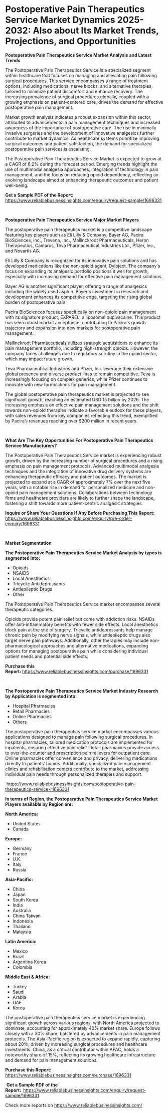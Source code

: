 <p><h1>Postoperative Pain Therapeutics Service Market Dynamics 2025-2032: Also about Its Market Trends, Projections, and Opportunities</h1></p><p><strong>Postoperative Pain Therapeutics Service Market Analysis and Latest Trends</strong></p>
<p><p>The Postoperative Pain Therapeutics Service is a specialized segment within healthcare that focuses on managing and alleviating pain following surgical procedures. This service encompasses a range of treatment options, including medications, nerve blocks, and alternative therapies, tailored to minimize patient discomfort and enhance recovery. The increasing prevalence of surgical procedures globally, coupled with a growing emphasis on patient-centered care, drives the demand for effective postoperative pain management.</p><p>Market growth analysis indicates a robust expansion within this sector, attributed to advancements in pain management techniques and increased awareness of the importance of postoperative care. The rise in minimally invasive surgeries and the development of innovative analgesics further contribute to market dynamics. As healthcare systems prioritize improving surgical outcomes and patient satisfaction, the demand for specialized postoperative pain services is escalating.</p><p>The Postoperative Pain Therapeutics Service Market is expected to grow at a CAGR of 6.2% during the forecast period. Emerging trends highlight the use of multimodal analgesia approaches, integration of technology in pain management, and the focus on reducing opioid dependency, reflecting an evolving landscape aimed at enhancing therapeutic outcomes and patient well-being.</p></p>
<p><strong>Get a Sample PDF of the Report:&nbsp;</strong> <a href="https://www.reliablebusinessinsights.com/enquiry/request-sample/1696331?utm_campaign=1106&utm_medium=2&utm_source=Github&utm_content=ia&utm_term=08012025&utm_id=postoperative-pain-therapeutics-service">https://www.reliablebusinessinsights.com/enquiry/request-sample/1696331</a></p>
<p>&nbsp;</p>
<p><strong>Postoperative Pain Therapeutics Service Major Market Players</strong></p>
<p><p>The postoperative pain therapeutics market is a competitive landscape featuring key players such as Eli Lilly & Company, Bayer AG, Pacira BioSciences, Inc., Trevena, Inc., Mallinckrodt Pharmaceuticals, Heron Therapeutics, Camarus, Teva Pharmaceutical Industries Ltd., Pfizer, Inc., and Novartis AG. </p><p>Eli Lilly & Company is recognized for its innovative pain solutions and has developed medications like the non-opioid agent, Dyloject. The company's focus on expanding its analgesic portfolio positions it well for growth, especially with increasing demand for effective pain management solutions.</p><p>Bayer AG is another significant player, offering a range of analgesics including the widely used aspirin. Bayer's investment in research and development enhances its competitive edge, targeting the rising global burden of postoperative pain.</p><p>Pacira BioSciences focuses specifically on non-opioid pain management with its signature product, EXPAREL, a liposomal bupivacaine. This product has seen robust market acceptance, contributing to Pacira's growth trajectory and expansion into new markets for postoperative pain management.</p><p>Mallinckrodt Pharmaceuticals utilizes strategic acquisitions to enhance its pain management portfolio, including high-strength opioids. However, the company faces challenges due to regulatory scrutiny in the opioid sector, which may impact future growth.</p><p>Teva Pharmaceutical Industries and Pfizer, Inc. leverage their extensive global presence and diverse product lines to remain competitive. Teva is increasingly focusing on complex generics, while Pfizer continues to innovate with new formulations for pain management.</p><p>The global postoperative pain therapeutics market is projected to see significant growth, reaching an estimated USD 15 billion by 2026. The increasing emphasis on effective pain management solutions and the shift towards non-opioid therapies indicate a favorable outlook for these players, with sales revenues from key companies reflecting this trend, exemplified by Pacira’s revenues reaching over $200 million in recent years.</p></p>
<p>&nbsp;</p>
<p><strong>What Are The Key Opportunities For Postoperative Pain Therapeutics Service Manufacturers?</strong></p>
<p><p>The Postoperative Pain Therapeutics Service market is experiencing robust growth, driven by the increasing number of surgical procedures and a rising emphasis on pain management protocols. Advanced multimodal analgesia techniques and the integration of innovative drug delivery systems are enhancing therapeutic efficacy and patient outcomes. The market is projected to expand at a CAGR of approximately 7% over the next five years, with a notable rise in demand for personalized medicine and non-opioid pain management solutions. Collaborations between technology firms and healthcare providers are likely to further shape the landscape, fostering a shift towards more patient-centric analgesic strategies.</p></p>
<p><strong>Inquire or Share Your Questions If Any Before Purchasing This Report:</strong> <a href="https://www.reliablebusinessinsights.com/enquiry/pre-order-enquiry/1696331?utm_campaign=1106&utm_medium=2&utm_source=Github&utm_content=ia&utm_term=08012025&utm_id=postoperative-pain-therapeutics-service">https://www.reliablebusinessinsights.com/enquiry/pre-order-enquiry/1696331</a></p>
<p>&nbsp;</p>
<p><strong>Market Segmentation</strong></p>
<p><strong>The Postoperative Pain Therapeutics Service Market Analysis by types is segmented into:</strong></p>
<p><ul><li>Opioids</li><li>NSAIDS</li><li>Local Anesthetics</li><li>Tricyclic Antidepressants</li><li>Antiepileptic Drugs</li><li>Other</li></ul></p>
<p><p>The Postoperative Pain Therapeutics Service market encompasses several therapeutic categories. </p><p>Opioids provide potent pain relief but come with addiction risks. NSAIDs offer anti-inflammatory benefits with fewer side effects. Local anesthetics block pain at the site of surgery. Tricyclic antidepressants help manage chronic pain by modifying nerve signals, while antiepileptic drugs also target nerve pain pathways. Additionally, other therapies may include non-pharmacological approaches and alternative medications, expanding options for managing postoperative pain while considering individual patient needs and potential side effects.</p></p>
<p><strong>Purchase this Report:&nbsp;</strong><a href="https://www.reliablebusinessinsights.com/purchase/1696331?utm_campaign=1106&utm_medium=2&utm_source=Github&utm_content=ia&utm_term=08012025&utm_id=postoperative-pain-therapeutics-service">https://www.reliablebusinessinsights.com/purchase/1696331</a></p>
<p>&nbsp;</p>
<p><strong>The Postoperative Pain Therapeutics Service Market Industry Research by Application is segmented into:</strong></p>
<p><ul><li>Hospital Pharmacies</li><li>Retail Pharmacies</li><li>Online Pharmacies</li><li>Others</li></ul></p>
<p><p>The postoperative pain therapeutics service market encompasses various applications designed to manage pain following surgical procedures. In hospital pharmacies, tailored medication protocols are implemented for inpatients, ensuring effective pain relief. Retail pharmacies provide access to over-the-counter and prescription pain relievers for outpatient care. Online pharmacies offer convenience and privacy, delivering medications directly to patients’ homes. Additionally, specialized pain management clinics and rehabilitation centers contribute to the market, addressing individual pain needs through personalized therapies and support.</p></p>
<p><a href="https://www.reliablebusinessinsights.com/postoperative-pain-therapeutics-service-r1696331?utm_campaign=1106&utm_medium=2&utm_source=Github&utm_content=ia&utm_term=08012025&utm_id=postoperative-pain-therapeutics-service">&nbsp;https://www.reliablebusinessinsights.com/postoperative-pain-therapeutics-service-r1696331</a></p>
<p><strong>In terms of Region, the Postoperative Pain Therapeutics Service Market Players available by Region are:</strong></p>
<p>
    <p> <strong> North America: </strong>
        <ul>
            <li>United States</li>
            <li>Canada</li>
        </ul>
        </p> 
    <p> <strong> Europe: </strong>
        <ul>
            <li>Germany</li>
            <li>France</li>
            <li>U.K.</li>
            <li>Italy</li>
            <li>Russia</li>
        </ul>
        </p> 
    <p> <strong> Asia-Pacific: </strong>
        <ul>
            <li>China</li>
            <li>Japan</li>
            <li>South Korea</li>
            <li>India</li>
            <li>Australia</li>
            <li>China Taiwan</li>
            <li>Indonesia</li>
            <li>Thailand</li>
            <li>Malaysia</li>
        </ul>
        </p> 
    <p> <strong> Latin America: </strong>
        <ul>
            <li>Mexico</li>
            <li>Brazil</li>
            <li>Argentina Korea</li>
            <li>Colombia</li>
        </ul>
        </p> 
    <p> <strong> Middle East & Africa: </strong>
        <ul>
            <li>Turkey</li>
            <li>Saudi</li>
            <li>Arabia</li>
            <li>UAE</li>
            <li>Korea</li>
        </ul>
    </p>
    </p>
<p><p>The postoperative pain therapeutics service market is experiencing significant growth across various regions, with North America projected to dominate, accounting for approximately 40% market share. Europe follows closely with a 30% share, bolstered by advancements in pain management protocols. The Asia-Pacific region is expected to expand rapidly, capturing about 20%, driven by increasing surgical procedures and healthcare investments. China, as a critical contributor within APAC, holds a noteworthy share of 15%, reflecting its growing healthcare infrastructure and demand for pain management solutions.</p></p>
<p><strong>Purchase this Report: </strong><a href="https://www.reliablebusinessinsights.com/purchase/1696331?utm_campaign=1106&utm_medium=2&utm_source=Github&utm_content=ia&utm_term=08012025&utm_id=postoperative-pain-therapeutics-service">https://www.reliablebusinessinsights.com/purchase/1696331</a></p>
<p>&nbsp;<strong>Get a Sample PDF of the Report:&nbsp;&nbsp;</strong><a href="https://www.reliablebusinessinsights.com/enquiry/request-sample/1696331?utm_campaign=1106&utm_medium=2&utm_source=Github&utm_content=ia&utm_term=08012025&utm_id=postoperative-pain-therapeutics-service">https://www.reliablebusinessinsights.com/enquiry/request-sample/1696331</a></p>
<p><strong></strong></p>
<p>Check more reports on <a href="https://www.reliablebusinessinsights.com/?utm_campaign=1106&utm_medium=2&utm_source=Github&utm_content=ia&utm_term=08012025&utm_id=postoperative-pain-therapeutics-service">https://www.reliablebusinessinsights.com/</a></p>